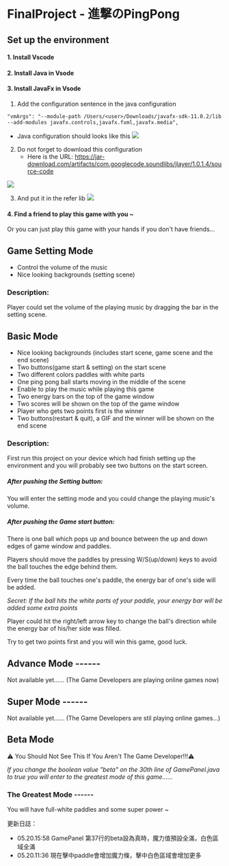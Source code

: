 # FinalProject - 進撃のPingPong

## Set up the environment
#### 1. Install Vscode 



#### 2. Install Java in Vsode 






#### 3. Install JavaFx in Vsode 
1. Add the configuration sentence in the java configuration

```
"vmArgs": "--module-path /Users/<user>/Downloads/javafx-sdk-11.0.2/lib --add-modules javafx.controls,javafx.fxml,javafx.media",
```

* Java configuration should looks like this
![](https://i.imgur.com/sfXtJg8.png)

2. Do not forget to download this configuration
    * Here is the URL:
https://jar-download.com/artifacts/com.googlecode.soundlibs/jlayer/1.0.1.4/source-code

![](https://i.imgur.com/YY2UGRA.png)


3.  And put it in the refer lib
![](https://i.imgur.com/7xCGvRb.png)

#### 4. Find a friend to play this game with you ~
Or you can just play this game with your hands if you don't have friends...

## Game Setting Mode
+ Control the volume of the music
+ Nice looking backgrounds (setting scene)
### Description:
Player could set the volume of the playing music by dragging the bar in the setting scene.



## Basic Mode 
+ Nice looking backgrounds (includes start scene, game scene and the end scene)
+ Two buttons(game start & setting) on the start scene
+ Two different colors paddles with white parts
+ One ping pong ball starts moving in the middle of the scene
+ Enable to play the music while playing this game
+ Two energy bars on the top of the game window 
+ Two scores will be shown on the top of the game window 
+ Player who gets two points first is the winner
+ Two buttons(restart & quit), a GIF and the winner will be shown on the end scene
### Description:
First run this project on your device which had finish setting up the environment
and you will probably see two buttons on the start screen.
##### After pushing the Setting button:
You will enter the setting mode and you could change the playing music's volume.
##### After pushing the Game start button:
There is one ball which pops up and bounce between the up and down edges of game window and paddles.

Players should move the paddles by pressing W/S(up/down) keys to avoid the ball touches the edge behind them.

Every time the ball touches one's paddle, the energy bar of one's side will be added.

*Secret: If the ball hits the white parts of your paddle, your energy bar will be added some extra points*

Player could hit the right/left arrow key to change the ball's direction while the energy bar of his/her side was filled.

Try to get two points first and you will win this game, good luck.


## Advance Mode ------
Not available yet......
(The Game Developers are playing online games now)


## Super Mode ------
Not available yet......
(The Game Developers are stil playing online games...)





## Beta Mode 
:warning: You Should Not See This If You Aren't The Game Developer!!!:warning:

*If you change the boolean value "beta" on the 30th line of GamePanel.java to true you will enter to the greatest mode of this game......* 
### The Greatest Mode ------
You will have full-white paddles and some super power ~










更新日誌：
* 05.20.15:58 GamePanel 第37行的beta設為真時，魔力值預設全滿，白色區域全滿
* 05.20.11:36 現在擊中paddle會增加魔力條，擊中白色區域會增加更多
